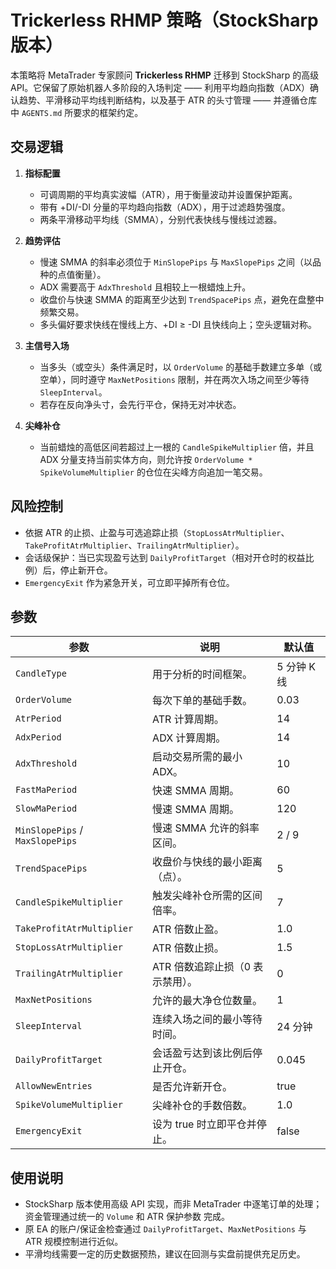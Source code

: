 # Trickerless RHMP 策略（StockSharp 版本）

本策略将 MetaTrader 专家顾问 **Trickerless RHMP** 迁移到 StockSharp 的高级 API。它保留了原始机器人多阶段的入场判定 ——
利用平均趋向指数（ADX）确认趋势、平滑移动平均线判断结构，以及基于 ATR 的头寸管理 —— 并遵循仓库中 `AGENTS.md`
所要求的框架约定。

## 交易逻辑

1. **指标配置**
   - 可调周期的平均真实波幅（ATR），用于衡量波动并设置保护距离。
   - 带有 +DI/-DI 分量的平均趋向指数（ADX），用于过滤趋势强度。
   - 两条平滑移动平均线（SMMA），分别代表快线与慢线过滤器。

2. **趋势评估**
   - 慢速 SMMA 的斜率必须位于 `MinSlopePips` 与 `MaxSlopePips` 之间（以品种的点值衡量）。
   - ADX 需要高于 `AdxThreshold` 且相较上一根蜡烛上升。
   - 收盘价与快速 SMMA 的距离至少达到 `TrendSpacePips` 点，避免在盘整中频繁交易。
   - 多头偏好要求快线在慢线上方、+DI ≥ -DI 且快线向上；空头逻辑对称。

3. **主信号入场**
   - 当多头（或空头）条件满足时，以 `OrderVolume` 的基础手数建立多单（或空单），同时遵守 `MaxNetPositions`
     限制，并在两次入场之间至少等待 `SleepInterval`。
   - 若存在反向净头寸，会先行平仓，保持无对冲状态。

4. **尖峰补仓**
   - 当前蜡烛的高低区间若超过上一根的 `CandleSpikeMultiplier` 倍，并且 ADX 分量支持当前实体方向，则允许按
     `OrderVolume * SpikeVolumeMultiplier` 的仓位在尖峰方向追加一笔交易。

## 风险控制

- 依据 ATR 的止损、止盈与可选追踪止损（`StopLossAtrMultiplier`、`TakeProfitAtrMultiplier`、`TrailingAtrMultiplier`）。
- 会话级保护：当已实现盈亏达到 `DailyProfitTarget`（相对开仓时的权益比例）后，停止新开仓。
- `EmergencyExit` 作为紧急开关，可立即平掉所有仓位。

## 参数

| 参数 | 说明 | 默认值 |
| --- | --- | --- |
| `CandleType` | 用于分析的时间框架。 | 5 分钟 K 线 |
| `OrderVolume` | 每次下单的基础手数。 | 0.03 |
| `AtrPeriod` | ATR 计算周期。 | 14 |
| `AdxPeriod` | ADX 计算周期。 | 14 |
| `AdxThreshold` | 启动交易所需的最小 ADX。 | 10 |
| `FastMaPeriod` | 快速 SMMA 周期。 | 60 |
| `SlowMaPeriod` | 慢速 SMMA 周期。 | 120 |
| `MinSlopePips` / `MaxSlopePips` | 慢速 SMMA 允许的斜率区间。 | 2 / 9 |
| `TrendSpacePips` | 收盘价与快线的最小距离（点）。 | 5 |
| `CandleSpikeMultiplier` | 触发尖峰补仓所需的区间倍率。 | 7 |
| `TakeProfitAtrMultiplier` | ATR 倍数止盈。 | 1.0 |
| `StopLossAtrMultiplier` | ATR 倍数止损。 | 1.5 |
| `TrailingAtrMultiplier` | ATR 倍数追踪止损（0 表示禁用）。 | 0 |
| `MaxNetPositions` | 允许的最大净仓位数量。 | 1 |
| `SleepInterval` | 连续入场之间的最小等待时间。 | 24 分钟 |
| `DailyProfitTarget` | 会话盈亏达到该比例后停止开仓。 | 0.045 |
| `AllowNewEntries` | 是否允许新开仓。 | true |
| `SpikeVolumeMultiplier` | 尖峰补仓的手数倍数。 | 1.0 |
| `EmergencyExit` | 设为 true 时立即平仓并停止。 | false |

## 使用说明

- StockSharp 版本使用高级 API 实现，而非 MetaTrader 中逐笔订单的处理；资金管理通过统一的 `Volume` 和 ATR 保护参数
  完成。
- 原 EA 的账户/保证金检查通过 `DailyProfitTarget`、`MaxNetPositions` 与 ATR 规模控制进行近似。
- 平滑均线需要一定的历史数据预热，建议在回测与实盘前提供充足历史。
